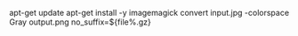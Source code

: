 


apt-get update
apt-get install -y imagemagick
convert input.jpg -colorspace Gray output.png
no_suffix=${file%.gz}
